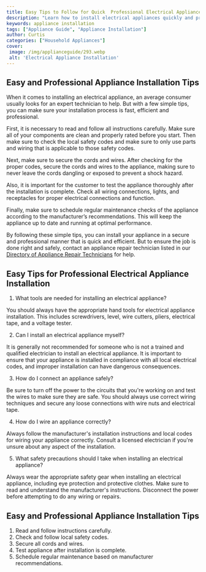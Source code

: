 ```yaml
---
title: Easy Tips to Follow for Quick  Professional Electrical Appliance Installation
description: "Learn how to install electrical appliances quickly and professionally with these simple easy-to-follow tips Discover the best practices to get the job done right with minimal effort"
keywords: appliance installation
tags: ["Appliance Guide", "Appliance Installation"]
author: Curtis
categories: ["Household Appliances"]
cover: 
 image: /img/applianceguide/293.webp
 alt: 'Electrical Appliance Installation'
---
```

## Easy and Professional Appliance Installation Tips
When it comes to installing an electrical appliance, an average consumer usually looks for an expert technician to help. But with a few simple tips, you can make sure your installation process is fast, efficient and professional.

First, it is necessary to read and follow all instructions carefully. Make sure all of your components are clean and properly rated before you start. Then make sure to check the local safety codes and make sure to only use parts and wiring that is applicable to those safety codes.

Next, make sure to secure the cords and wires. After checking for the proper codes, secure the cords and wires to the appliance, making sure to never leave the cords dangling or exposed to prevent a shock hazard.

Also, it is important for the customer to test the appliance thoroughly after the installation is complete. Check all wiring connections, lights, and receptacles for proper electrical connections and function.

Finally, make sure to schedule regular maintenance checks of the appliance according to the manufacturer’s recommendations. This will keep the appliance up to date and running at optimal performance.

By following these simple tips, you can install your appliance in a secure and professional manner that is quick and efficient. But to ensure the job is done right and safely, contact an appliance repair technician listed in our [Directory of Appliance Repair Technicians](./pages/appliance-repair-technicians) for help.

## Easy Tips for Professional Electrical Appliance Installation

1. What tools are needed for installing an electrical appliance?

You should always have the appropriate hand tools for electrical appliance installation. This includes screwdrivers, level, wire cutters, pliers, electrical tape, and a voltage tester.

2. Can I install an electrical appliance myself?

It is generally not recommended for someone who is not a trained and qualified electrician to install an electrical appliance. It is important to ensure that your appliance is installed in compliance with all local electrical codes, and improper installation can have dangerous consequences.

3. How do I connect an appliance safely?

Be sure to turn off the power to the circuits that you're working on and test the wires to make sure they are safe. You should always use correct wiring techniques and secure any loose connections with wire nuts and electrical tape.

4. How do I wire an appliance correctly?

Always follow the manufacturer's installation instructions and local codes for wiring your appliance correctly. Consult a licensed electrician if you're unsure about any aspect of the installation.

5. What safety precautions should I take when installing an electrical appliance?

Always wear the appropriate safety gear when installing an electrical appliance, including eye protection and protective clothes. Make sure to read and understand the manufacturer's instructions. Disconnect the power before attempting to do any wiring or repairs.

## Easy and Professional Appliance Installation Tips 

1. Read and follow instructions carefully.
2. Check and follow local safety codes.
3. Secure all cords and wires.
4. Test appliance after installation is complete. 
5. Schedule regular maintenance based on manufacturer recommendations.
